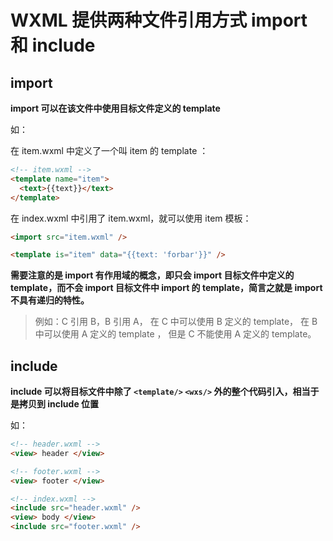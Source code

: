 # WXML 提供两种文件引用方式 import 和 include

## import

**import 可以在该文件中使用目标文件定义的 template**

如：

在 item.wxml 中定义了一个叫 item 的 template ：

```html
<!-- item.wxml -->
<template name="item">
  <text>{{text}}</text>
</template>
```

在 index.wxml 中引用了 item.wxml，就可以使用 item 模板：

```html
<import src="item.wxml" />

<template is="item" data="{{text: 'forbar'}}" />
```

**需要注意的是 import 有作用域的概念，即只会 import 目标文件中定义的 template，而不会 import 目标文件中 import 的 template，简言之就是 import 不具有递归的特性。**

> 例如：C 引用 B，B 引用 A，
> 在 C 中可以使用 B 定义的 template，
> 在 B 中可以使用 A 定义的 template ，
> 但是 C 不能使用 A 定义的 template。

## include

**include 可以将目标文件中除了 `<template/>` `<wxs/>` 外的整个代码引入，相当于是拷贝到 include 位置**

如：

```html
<!-- header.wxml -->
<view> header </view>

<!-- footer.wxml -->
<view> footer </view>

<!-- index.wxml -->
<include src="header.wxml" />
<view> body </view>
<include src="footer.wxml" />
```
